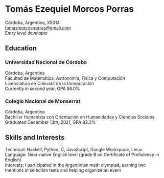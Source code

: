 # Tomás Ezequiel Morcos Porras
Córdoba, Argentina, X5014 \
tomasmorcosporras@gmail.com \
Entry level developer
## Education
### Universidad Nacional de Córdoba
Córdoba, Argentina \
Facultad de Matemática, Astronomía, Física y Computación \
Licenciatura en Ciencias de la Computación \
Currently in second year, GPA 86.0% 
### Colegio Nacional de Monserrat
Córdoba, Argentina \
Bachiller Humanista con Orientación en Humanidades y Ciencias Sociales \
Graduated December 13th, 2021, GPA 82.3%
## Skills and Interests
Technical: Haskell, Python, C, JavaScript, Google Workspace, Linux \
Language: Near-native English level (grade B on Certificate of Proficiency in English) \
Interests: I participated in the Argentinian math olympiad, earning two mentions in selection tests and helping organize an event
